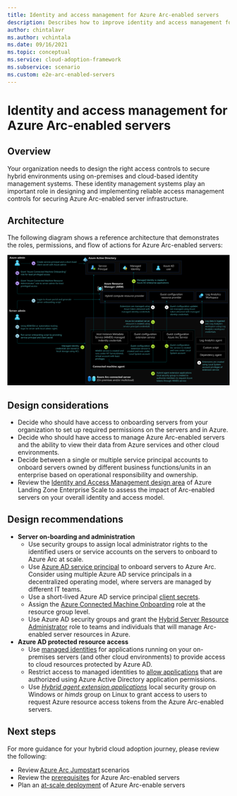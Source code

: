 ```yaml
---
title: Identity and access management for Azure Arc-enabled servers
description: Describes how to improve identity and access management for the Azure Arc-enabled servers.
author: chintalavr
ms.author: vchintala
ms.date: 09/16/2021
ms.topic: conceptual
ms.service: cloud-adoption-framework
ms.subservice: scenario
ms.custom: e2e-arc-enabled-servers
---
```


# Identity and access management for Azure Arc-enabled servers

## Overview

Your organization needs to design the right access controls to secure hybrid environments using on-premises and cloud-based identity management systems. These identity management systems play an important role in designing and implementing reliable access management controls for securing Azure Arc-enabled server infrastructure.

## Architecture

The following diagram shows a reference architecture that demonstrates the roles, permissions, and flow of actions for Azure Arc-enabled servers:

![The following image shows reference architecture that demonstrates the identities, roles, permissions and flow of actions for Azure Arc-enabled servers:](./media/arc-enabled-servers-iam.svg)

## Design considerations

- Decide who should have access to onboarding servers from your organization to set up required permissions on the servers and in Azure.
- Decide who should have access to manage Azure Arc-enabled servers and the ability to view their data from Azure services and other cloud environments.
- Decide between a single or multiple service principal accounts to onboard servers owned by different business functions/units in an enterprise based on operational responsibility and ownership.
- Review the [Identity and Access Management design area](/azure/cloud-adoption-framework/ready/enterprise-scale/identity-and-access-management) of Azure Landing Zone Enterprise Scale to assess the impact of Arc-enabled servers on your overall identity and access model.

## Design recommendations

- **Server on-boarding and administration**
  - Use security groups to assign local administrator rights to the identified users or service accounts on the servers to onboard to Azure Arc at scale.
  - Use [Azure AD service principal](/azure/azure-arc/servers/onboard-service-principal#create-a-service-principal-for-onboarding-at-scale) to onboard servers to Azure Arc. Consider using multiple Azure AD service principals in a decentralized operating model, where servers are managed by different IT teams.
  - Use a short-lived Azure AD service principal [client secrets](/azure/active-directory/develop/howto-create-service-principal-portal#option-2-create-a-new-application-secret).
  - Assign the [Azure Connected Machine Onboarding](/azure/azure-arc/servers/onboard-service-principal#create-a-service-principal-for-onboarding-at-scale) role at the resource group level.
  - Use Azure AD security groups and grant the [Hybrid Server Resource Administrator](/azure/azure-arc/servers/plan-at-scale-deployment#prerequisites) role to teams and individuals that will manage Arc-enabled server resources in Azure.
- **Azure AD protected resource access**
  - Use [managed identities](/azure/azure-arc/servers/managed-identity-authentication) for applications running on your on-premises servers (and other cloud environments) to provide access to cloud resources protected by Azure AD.
  - Restrict access to managed identities to [allow applications](/azure/active-directory/develop/v2-permissions-and-consent) that are authorized using Azure Active Directory application permissions.
  - Use [*Hybrid agent extension applications*](/azure/azure-arc/servers/security-overview#using-a-managed-identity-with-azure-arc-enabled-servers) local security group on Windows or *himds* group on Linux to grant access to users to request Azure resource access tokens from the Azure Arc-enabled servers.

## Next steps

For more guidance for your hybrid cloud adoption journey, please review the following:

- Review [Azure Arc Jumpstart](https://azurearcjumpstart.io/azure_arc_jumpstart/azure_arc_servers/day2/) scenarios
- Review the [prerequisites](/azure/azure-arc/servers/agent-overview#prerequisites) for Azure Arc-enabled servers
- Plan an [at-scale deployment](/azure/azure-arc/servers/plan-at-scale-deployment) of Azure Arc-enable servers
